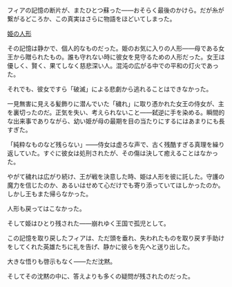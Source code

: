 <!-- title: フィア -->
<!-- status: 生存 -->

フィアの記憶の断片が、またひとつ蘇った――おそらく最後のかけら。だが糸が繋がるどころか、この真実はさらに物語をほどいてしまった。

[姫の人形](#embed:https://www.youtube.com/live/98bQ3awzWLM?si=8VkaP1-inxJZVfpp&t=9357)

その記憶は静かで、個人的なものだった。姫のお気に入りの人形――母である女王から贈られたもの。誰も守れない時に彼女を見守るための人形だった。女王は優しく、賢く、果てしなく慈悲深い人。混沌の広がる中での平和の灯火であった。

それでも、彼女ですら「破滅」による悲劇から逃れることはできなかった。

一見無害に見える髪飾りに潜んでいた「穢れ」に取り憑かれた女王の侍女が、主を裏切ったのだ。正気を失い、考えられないこと――弑逆に手を染める。瞬間的な出来事でありながら、幼い姫が母の最期を目の当たりにするにはあまりにも長すぎた。

「純粋なものなど残らない」――侍女は虚ろな声で、古く残酷すぎる真理を繰り返していた。すぐに彼女は処刑されたが、その傷は決して癒えることはなかった。

やがて穢れは広がり続け、王が戦を決意した時、姫は人形を彼に託した。守護の魔力を信じたのか、あるいはせめて心だけでも寄り添っていてほしかったのか。しかし王もまた帰らなかった。

人形も戻ってはこなかった。

そして姫はひとり残された――崩れゆく王国で孤児として。

この記憶を取り戻したフィアは、ただ頭を垂れ、失われたものを取り戻す手助けをしてくれた英雄たちに礼を告げ、静かに彼らを先へと送り出した。

大きな悟りも啓示もなく――ただ沈黙。

そしてその沈黙の中に、答えよりも多くの疑問が残されたのだった。
